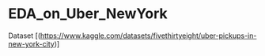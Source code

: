# EDA_on_Uber_NewYork<br>
Dataset [(https://www.kaggle.com/datasets/fivethirtyeight/uber-pickups-in-new-york-city)]
